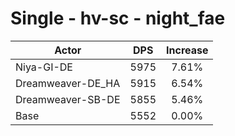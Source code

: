 # Single - hv-sc - night_fae
| Actor | DPS | Increase |
|---|:---:|:---:|
|Niya-GI-DE|5975|7.61%|
|Dreamweaver-DE_HA|5915|6.54%|
|Dreamweaver-SB-DE|5855|5.46%|
|Base|5552|0.00%|
